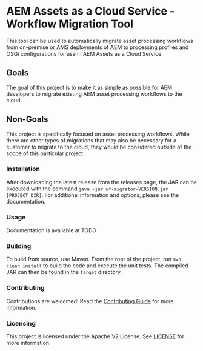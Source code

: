 # AEM Assets as a Cloud Service - Workflow Migration Tool

This tool can be used to automatically migrate asset processing workflows from on-premise or AMS deployments of AEM to processing profiles and OSGi configurations for use in AEM Assets as a Cloud Service.

## Goals

The goal of this project is to make it as simple as possible for AEM developers to migrate existing AEM asset processing workflows to the cloud.

## Non-Goals

This project is specifically focused on asset processing workflows.  While there are other types of migrations that may also be necessary for a customer to migrate to the cloud, they would be considered outside of the scope of this particular project.

### Installation

After downloading the latest release from the releases page, the JAR can be executed with the command `java -jar wf-migrator-VERSION.jar [PROJECT_DIR]`.  For additional information and options, please see the documentation.

### Usage

Documentation is available at TODO

### Building

To build from source, use Maven.  From the root of the project, run `mvn clean install` to build the code and execute the unit tests.  The compiled JAR can then be found in the `target` directory.

### Contributing

Contributions are welcomed! Read the [Contributing Guide](./.github/CONTRIBUTING.md) for more information.

### Licensing

This project is licensed under the Apache V2 License. See [LICENSE](LICENSE) for more information.

